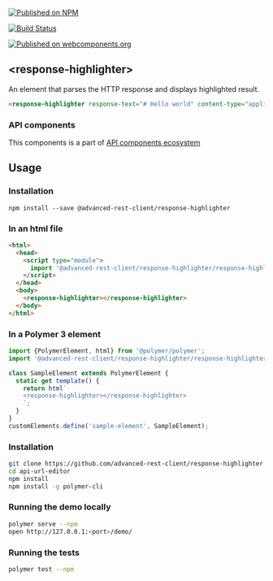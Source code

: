 [![Published on NPM](https://img.shields.io/npm/v/@advanced-rest-client/response-highlighter.svg)](https://www.npmjs.com/package/@advanced-rest-client/response-highlighter)

[![Build Status](https://travis-ci.org/advanced-rest-client/response-highlighter.svg?branch=stage)](https://travis-ci.org/advanced-rest-client/response-highlighter)

[![Published on webcomponents.org](https://img.shields.io/badge/webcomponents.org-published-blue.svg)](https://www.webcomponents.org/element/advanced-rest-client/response-highlighter)

## &lt;response-highlighter&gt;

An element that parses the HTTP response and displays highlighted result.


```html
<response-highlighter response-text="# Hello world" content-type="application/markdown"></response-highlighter>
```

### API components

This components is a part of [API components ecosystem](https://elements.advancedrestclient.com/)

## Usage

### Installation
```
npm install --save @advanced-rest-client/response-highlighter
```

### In an html file

```html
<html>
  <head>
    <script type="module">
      import '@advanced-rest-client/response-highlighter/response-highlighter.js';
    </script>
  </head>
  <body>
    <response-highlighter></response-highlighter>
  </body>
</html>
```

### In a Polymer 3 element

```js
import {PolymerElement, html} from '@polymer/polymer';
import '@advanced-rest-client/response-highlighter/response-highlighter.js';

class SampleElement extends PolymerElement {
  static get template() {
    return html`
    <response-highlighter></response-highlighter>
    `;
  }
}
customElements.define('sample-element', SampleElement);
```

### Installation

```sh
git clone https://github.com/advanced-rest-client/response-highlighter
cd api-url-editor
npm install
npm install -g polymer-cli
```

### Running the demo locally

```sh
polymer serve --npm
open http://127.0.0.1:<port>/demo/
```

### Running the tests
```sh
polymer test --npm
```
